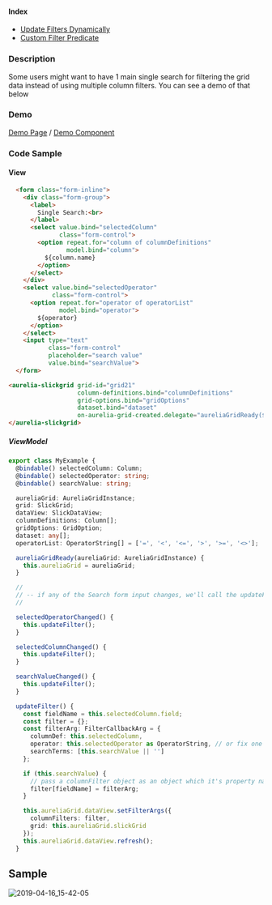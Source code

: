 #### Index
- [Update Filters Dynamically](input-filter.md#update-filters-dynamically)
- [Custom Filter Predicate](input-filter.md#custom-filter-predicate)

### Description
Some users might want to have 1 main single search for filtering the grid data instead of using multiple column filters. You can see a demo of that below

### Demo
[Demo Page](https://ghiscoding.github.io/aurelia-slickgrid/#/slickgrid/example21) / [Demo Component](https://github.com/ghiscoding/aurelia-slickgrid/blob/master/packages/demo/src/examples/slickgrid/example21.ts#L162)

### Code Sample
#### View
```html
  <form class="form-inline">
    <div class="form-group">
      <label>
        Single Search:<br>
      </label>
      <select value.bind="selectedColumn"
              class="form-control">
        <option repeat.for="column of columnDefinitions"
                model.bind="column">
          ${column.name}
        </option>
      </select>
    </div>
    <select value.bind="selectedOperator"
            class="form-control">
      <option repeat.for="operator of operatorList"
              model.bind="operator">
        ${operator}
      </option>
    </select>
    <input type="text"
           class="form-control"
           placeholder="search value"
           value.bind="searchValue">
  </form>

<aurelia-slickgrid grid-id="grid21"
                   column-definitions.bind="columnDefinitions"
                   grid-options.bind="gridOptions"
                   dataset.bind="dataset"
                   on-aurelia-grid-created.delegate="aureliaGridReady($event.detail)">
</aurelia-slickgrid>
```

##### ViewModel
```ts
export class MyExample {
  @bindable() selectedColumn: Column;
  @bindable() selectedOperator: string;
  @bindable() searchValue: string;

  aureliaGrid: AureliaGridInstance;
  grid: SlickGrid;
  dataView: SlickDataView;
  columnDefinitions: Column[];
  gridOptions: GridOption;
  dataset: any[];
  operatorList: OperatorString[] = ['=', '<', '<=', '>', '>=', '<>'];

  aureliaGridReady(aureliaGrid: AureliaGridInstance) {
    this.aureliaGrid = aureliaGrid;
  }

  //
  // -- if any of the Search form input changes, we'll call the updateFilter() method
  //

  selectedOperatorChanged() {
    this.updateFilter();
  }

  selectedColumnChanged() {
    this.updateFilter();
  }

  searchValueChanged() {
    this.updateFilter();
  }

  updateFilter() {
    const fieldName = this.selectedColumn.field;
    const filter = {};
    const filterArg: FilterCallbackArg = {
      columnDef: this.selectedColumn,
      operator: this.selectedOperator as OperatorString, // or fix one yourself like '='
      searchTerms: [this.searchValue || '']
    };

    if (this.searchValue) {
      // pass a columnFilter object as an object which it's property name must be a column field name (e.g.: 'duration': {...} )
      filter[fieldName] = filterArg;
    }

    this.aureliaGrid.dataView.setFilterArgs({
      columnFilters: filter,
      grid: this.aureliaGrid.slickGrid
    });
    this.aureliaGrid.dataView.refresh();
  }
```

## Sample
![2019-04-16_15-42-05](https://user-images.githubusercontent.com/643976/56239148-3b530680-605e-11e9-99a2-e9a163abdd0c.gif)
